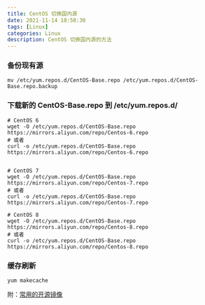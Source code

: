 ```yaml
---
title: CentOS 切换国内源
date: 2021-11-14 18:58:30
tags: [Linux]
categories: Linux
description: CentOS 切换国内源的方法
---
```


### 备份现有源
```shell
mv /etc/yum.repos.d/CentOS-Base.repo /etc/yum.repos.d/CentOS-Base.repo.backup
```

### 下载新的 CentOS-Base.repo 到 /etc/yum.repos.d/
```shell
# CentOS 6
wget -O /etc/yum.repos.d/CentOS-Base.repo https://mirrors.aliyun.com/repo/Centos-6.repo
# 或者
curl -o /etc/yum.repos.d/CentOS-Base.repo https://mirrors.aliyun.com/repo/Centos-6.repo


# CentOS 7
wget -O /etc/yum.repos.d/CentOS-Base.repo https://mirrors.aliyun.com/repo/Centos-7.repo
# 或者
curl -o /etc/yum.repos.d/CentOS-Base.repo https://mirrors.aliyun.com/repo/Centos-7.repo

# CentOS 8
wget -O /etc/yum.repos.d/CentOS-Base.repo https://mirrors.aliyun.com/repo/Centos-8.repo
# 或者
curl -o /etc/yum.repos.d/CentOS-Base.repo https://mirrors.aliyun.com/repo/Centos-8.repo
```

### 缓存刷新
```shell
yum makecache
```

附：[常用的开源镜像](https://developer.aliyun.com/mirror/)